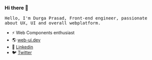 ### Hi there 👋

<p>
<samp>
Hello, I'm Durga Prasad, Front-end engineer, passionate about UX, UI and overall webplatform.
</samp>
</p>

- ⚡ Web Components enthusiast
- 🌎 <a href="https://web-ui.dev">web-ui.dev</a>
- 💼 <a href="https://www.linkedin.com/in/dsadhanala">Linkedin</a>
- 🐦 <a href="https://twitter.com/dsadhanala">Twitter</a>
